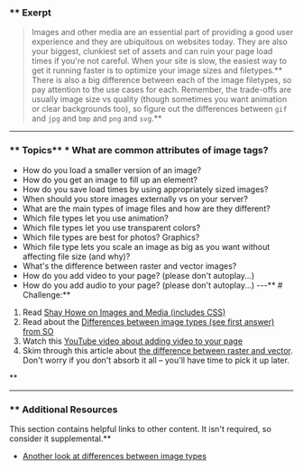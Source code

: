 ### ** Exerpt
>Images and other media are an essential part of providing a good user experience and they are ubiquitous on websites today.  They are also your biggest, clunkiest set of assets and can ruin your page load times if you're not careful.  When your site is slow, the easiest way to get it running faster is to optimize your image sizes and filetypes.** There is also a big difference between each of the image filetypes, so pay attention to the use cases for each.  Remember, the trade-offs are usually image size vs quality (though sometimes you want animation or clear backgrounds too), so figure out the differences between `gif` and `jpg` and `bmp` and `png` and `svg`.** 

---


### ** Topics** * What are common attributes of image tags?
* How do you load a smaller version of an image?
* How do you get an image to fill up an element?
* How do you save load times by using appropriately sized images?
* When should you store images externally vs on your server?
* What are the main types of image files and how are they different?
* Which file types let you use animation?
* Which file types let you use transparent colors?
* Which file types are best for photos?  Graphics?
* Which file type lets you scale an image as big as you want without affecting file size (and why)?
* What's the difference between raster and vector images?
* How do you add video to your page? (please don't autoplay...)
* How do you add audio to your page? (please don't autoplay...)
---** # Challenge:** <div class="lesson-content__panel" markdown="1">
1. Read [Shay Howe on Images and Media (includes CSS)](http://learn.shayhowe.com/html-css/images-audio-video)
2. Read about the [Differences between image types (see first answer) from SO](http://stackoverflow.com/questions/2336522/png-vs-gif-vs-jpeg-when-best-to-use)
3. Watch this [YouTube video about adding video to your page](https://www.youtube.com/watch?v=4I1WgJz_lmA)
4. Skim through this article about [the difference between raster and vector](https://www.psprint.com/resources/difference-between-raster-vector/). Don't worry if you don't absorb it all – you'll have time to pick it up later.
</div>** 

---


### ** Additional Resources
This section contains helpful links to other content. It isn't required, so consider it supplemental.** 

* [Another look at differences between image types](http://www.practicalecommerce.com/articles/1821-Image-Formats-What-s-the-Difference-Between-JPG-GIF-PNG-)
